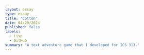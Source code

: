 ```yaml
---
layout: essay
type: essay
title: "Cotton"
date: 04/29/2024
published: false
labels:
  - Lisp
  - GitHub
summary: "A text adventure game that I developed for ICS 313."
---
```

